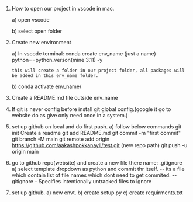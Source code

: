 
1) How to open our project in vscode in mac.
   
    a) open vscode
   
    b) select open folder

3) Create new environment
   
    a) In vscode terminal: conda create env_name (just a name) python==python_verson(mine 3.11) -y
   
       this will create a folder in our project folder, all packages will be added in this env_name folder.
   
    b) conda activate env_name/

6) Create a README.md file outside env_name

7) If git is never config before install git global config.(google it go to website do as give only need once in a system.)

8) set up github on local and do first push.
    a) follow below commands
        git init
        Create a readme
        git add README.md
        git commit -m "first commit"
        git branch -M main
        git remote add origin https://github.com/aakashpokkanayil/test.git  (new repo path)
        git push -u origin main

9) go to github repo(website) and create a new file there name: .gitignore
    a) select template dropdown as python and commit thr itself.
        -- its a file which contain list of file names which dont need to get commited.
        -- gitignore - Specifies intentionally untracked files to ignore


1) set up github.
  a) new envt.
  b) create setup.py
  c) create requirments.txt
